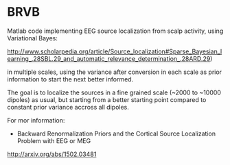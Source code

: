 # BRVB

Matlab code implementing EEG source localization from scalp activity, using Variational Bayes:

http://www.scholarpedia.org/article/Source_localization#Sparse_Bayesian_learning_.28SBL.29_and_automatic_relevance_determination_.28ARD.29)

in multiple scales, using the variance after conversion in each scale as prior information to start the next better informed. 

The goal is to localize the sources in a fine grained scale (~2000 to ~10000 dipoles) as usual, but starting from a better starting point compared to constant prior variance accross all dipoles.

For mor information:

* Backward Renormalization Priors and the Cortical Source Localization Problem with EEG or MEG

http://arxiv.org/abs/1502.03481
